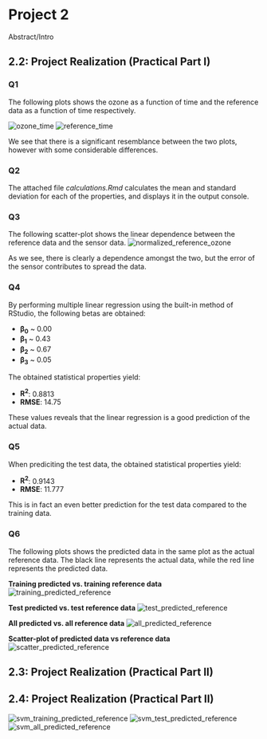 # Project 2

Abstract/Intro

## 2.2: Project Realization (Practical Part I)

### Q1
The following plots shows the ozone as a function of time and the reference data as a function of time respectively.

![ozone_time](plots/ozone_time.png)
![reference_time](plots/reference_time.png)

We see that there is a significant resemblance between the two plots, however with some considerable differences.

### Q2
The attached file *calculations.Rmd* calculates the mean and standard deviation for each of the properties, and displays it in the output console.

### Q3
The following scatter-plot shows the linear dependence between the reference data and the sensor data.
![normalized_reference_ozone](plots/normalized_reference_ozone.png)

As we see, there is clearly a dependence amongst the two, but the error of the sensor contributes to spread the data.

### Q4
By performing multiple linear regression using the built-in method of RStudio, the following betas are obtained:

- **β<sub>0</sub>** ~ 0.00
- **β<sub>1</sub>** ~ 0.43
- **β<sub>2</sub>** ~ 0.67
- **β<sub>3</sub>** ~ 0.05

The obtained statistical properties yield:
- **R<sup>2</sup>**: 0.8813
- **RMSE**: 14.75

These values reveals that the linear regression is a good prediction of the actual data.

### Q5
When prediciting the test data, the obtained statistical properties yield:
- **R<sup>2</sup>**: 0.9143
- **RMSE**: 11.777

This is in fact an even better prediction for the test data compared to the training data.

### Q6
The following plots shows the predicted data in the same plot as the actual reference data. The black line represents the actual data, while the red line represents the predicted data.


**Training predicted vs. training reference data**
![training_predicted_reference](plots/training_predicted_reference.png)

**Test predicted vs. test reference data**
![test_predicted_reference](plots/test_predicted_reference.png)

**All predicted vs. all reference data**
![all_predicted_reference](plots/all_predicted_reference.png)

**Scatter-plot of predicted data vs reference data**
![scatter_predicted_reference](plots/scatter_predicted_reference.png)



## 2.3: Project Realization (Practical Part II)


## 2.4: Project Realization (Practical Part II)
![svm_training_predicted_reference](plots/svm_training_predicted_reference.png)
![svm_test_predicted_reference](plots/svm_test_predicted_reference.png)
![svm_all_predicted_reference](plots/svm_all_predicted_reference.png)
